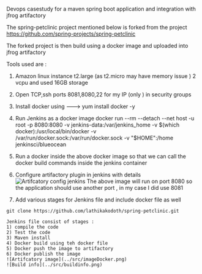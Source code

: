 Devops casestudy for a maven spring boot application and integration with jfrog artifactory 

The spring-petclinic project mentioned below is forked from the project https://github.com/spring-projects/spring-petclinic

The forked project is then build using a docker image and uploaded into jfrog artifactory 

Tools used are :
1) Amazon linux instance t2.large (as t2.micro may have memory issue ) 2 vcpu and used 16GB storage
2) Open TCP,ssh ports 8081,8080,22 for my IP (only ) in security groups 
2) Install docker using ---> yum  install docker -y
3) Run Jenkins as a docker image 
docker run --rm --detach   --net host -u root -p 8080:8080 -v jenkins-data:/var/jenkins_home  -v $(which docker):/usr/local/bin/docker -v /var/run/docker.sock:/var/run/docker.sock -v "$HOME":/home  jenkinsci/blueocean
4) Run a docker inside the above docker image so that we can call the docker build commands inside the jenkins container 
5) Configure artifactory plugin in jenkins with details 
![Artifcatory config jenkins](../src/artifactoryconfig.png)
The above image will run on port 8080 so the application should use another port , in my case I did use 8081

6) Add various stages for Jenkins file and include docker file as well 

```
git clone https://github.com/lathikakodoth/spring-petclinic.git

Jenkins file consist of stages :
1) compile the code 
2) Test the code
3) Maven install 
4) Docker build using teh docker file 
5) Docker push the image to artifactory 
6) Docker publish the image 
![Artifcatory image](../src/imageDocker.png)
![Build info](../src/buildinfo.png)

